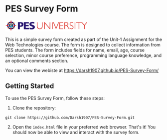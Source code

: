 # PES Survey Form

![PES Survey Form](pesu_logo.png)

This is a simple survey form created as part of the Unit-1 Assignment for the Web Technologies course. The form is designed to collect information from PES students. The form includes fields for name, email, age, course selection, minor course preference, programming language knowledge, and an optional comments section.

You can view the webiste at https://darsh1907.github.io/PES-Survey-Form/

## Getting Started

To use the PES Survey Form, follow these steps:
1. Clone the repository:
```
git clone https://github.com/Darsh1907/PES-Survey-Form.git
```
2. Open the `index.html` file in your preferred web browser.
That's it! You should now be able to view and interact with the survey form.
